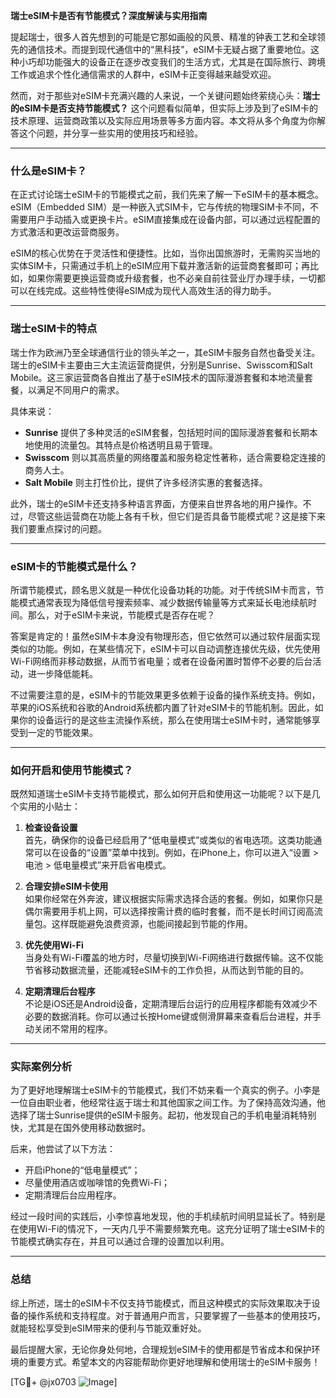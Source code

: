 **瑞士eSIM卡是否有节能模式？深度解读与实用指南**

提起瑞士，很多人首先想到的可能是它那如画般的风景、精准的钟表工艺和全球领先的通信技术。而提到现代通信中的“黑科技”，eSIM卡无疑占据了重要地位。这种小巧却功能强大的设备正在逐步改变我们的生活方式，尤其是在国际旅行、跨境工作或追求个性化通信需求的人群中，eSIM卡正变得越来越受欢迎。

然而，对于那些对eSIM卡充满兴趣的人来说，一个关键问题始终萦绕心头：**瑞士的eSIM卡是否支持节能模式？** 这个问题看似简单，但实际上涉及到了eSIM卡的技术原理、运营商政策以及实际应用场景等多方面内容。本文将从多个角度为你解答这个问题，并分享一些实用的使用技巧和经验。

---

### 什么是eSIM卡？

在正式讨论瑞士eSIM卡的节能模式之前，我们先来了解一下eSIM卡的基本概念。eSIM（Embedded SIM）是一种嵌入式SIM卡，它与传统的物理SIM卡不同，不需要用户手动插入或更换卡片。eSIM直接集成在设备内部，可以通过远程配置的方式激活和更改运营商服务。

eSIM的核心优势在于灵活性和便捷性。比如，当你出国旅游时，无需购买当地的实体SIM卡，只需通过手机上的eSIM应用下载并激活新的运营商套餐即可；再比如，如果你需要更换运营商或升级套餐，也不必亲自前往营业厅办理手续，一切都可以在线完成。这些特性使得eSIM成为现代人高效生活的得力助手。

---

### 瑞士eSIM卡的特点

瑞士作为欧洲乃至全球通信行业的领头羊之一，其eSIM卡服务自然也备受关注。瑞士的eSIM卡主要由三大主流运营商提供，分别是Sunrise、Swisscom和Salt Mobile。这三家运营商各自推出了基于eSIM技术的国际漫游套餐和本地流量套餐，以满足不同用户的需求。

具体来说：

- **Sunrise** 提供了多种灵活的eSIM套餐，包括短时间的国际漫游套餐和长期本地使用的流量包。其特点是价格透明且易于管理。
- **Swisscom** 则以其高质量的网络覆盖和服务稳定性著称，适合需要稳定连接的商务人士。
- **Salt Mobile** 则主打性价比，提供了许多经济实惠的套餐选择。

此外，瑞士的eSIM卡还支持多种语言界面，方便来自世界各地的用户操作。不过，尽管这些运营商在功能上各有千秋，但它们是否具备节能模式呢？这是接下来我们要重点探讨的问题。

---

### eSIM卡的节能模式是什么？

所谓节能模式，顾名思义就是一种优化设备功耗的功能。对于传统SIM卡而言，节能模式通常表现为降低信号搜索频率、减少数据传输量等方式来延长电池续航时间。那么，对于eSIM卡来说，节能模式是否存在呢？

答案是肯定的！虽然eSIM卡本身没有物理形态，但它依然可以通过软件层面实现类似的功能。例如，在某些情况下，eSIM卡可以自动调整连接优先级，优先使用Wi-Fi网络而非移动数据，从而节省电量；或者在设备闲置时暂停不必要的后台活动，进一步降低能耗。

不过需要注意的是，eSIM卡的节能效果更多依赖于设备的操作系统支持。例如，苹果的iOS系统和谷歌的Android系统都内置了针对eSIM卡的节能机制。因此，如果你的设备运行的是这些主流操作系统，那么在使用瑞士eSIM卡时，通常能够享受到一定的节能效果。

---

### 如何开启和使用节能模式？

既然知道瑞士eSIM卡支持节能模式，那么如何开启和使用这一功能呢？以下是几个实用的小贴士：

1. **检查设备设置**  
   首先，确保你的设备已经启用了“低电量模式”或类似的省电选项。这类功能通常可以在设备的“设置”菜单中找到。例如，在iPhone上，你可以进入“设置 > 电池 > 低电量模式”来开启省电模式。

2. **合理安排eSIM卡使用**  
   如果你经常在外奔波，建议根据实际需求选择合适的套餐。例如，如果你只是偶尔需要用手机上网，可以选择按需计费的临时套餐，而不是长时间订阅高流量包。这样既能避免浪费资源，也能间接起到节能的作用。

3. **优先使用Wi-Fi**  
   当身处有Wi-Fi覆盖的地方时，尽量切换到Wi-Fi网络进行数据传输。这不仅能节省移动数据流量，还能减轻eSIM卡的工作负担，从而达到节能的目的。

4. **定期清理后台程序**  
   不论是iOS还是Android设备，定期清理后台运行的应用程序都能有效减少不必要的数据消耗。你可以通过长按Home键或侧滑屏幕来查看后台进程，并手动关闭不常用的程序。

---

### 实际案例分析

为了更好地理解瑞士eSIM卡的节能模式，我们不妨来看一个真实的例子。小李是一位自由职业者，他经常往返于瑞士和其他国家之间工作。为了保持高效沟通，他选择了瑞士Sunrise提供的eSIM卡服务。起初，他发现自己的手机电量消耗特别快，尤其是在国外使用移动数据时。

后来，他尝试了以下方法：
- 开启iPhone的“低电量模式”；
- 尽量使用酒店或咖啡馆的免费Wi-Fi；
- 定期清理后台应用程序。

经过一段时间的实践后，小李惊喜地发现，他的手机续航时间明显延长了。特别是在使用Wi-Fi的情况下，一天内几乎不需要频繁充电。这充分证明了瑞士eSIM卡的节能模式确实存在，并且可以通过合理的设置加以利用。

---

### 总结

综上所述，瑞士的eSIM卡不仅支持节能模式，而且这种模式的实际效果取决于设备的操作系统和支持程度。对于普通用户而言，只要掌握了一些基本的使用技巧，就能轻松享受到eSIM带来的便利与节能双重好处。

最后提醒大家，无论你身处何地，合理规划eSIM卡的使用都是节省成本和保护环境的重要方式。希望本文的内容能帮助你更好地理解和使用瑞士的eSIM卡服务！

[TG💪+ @jx0703 ![Image](https://github.com/user-attachments/assets/dbca1d08-cadb-493c-b0ec-ad6f7a83f270)]